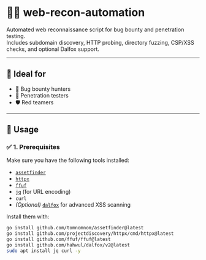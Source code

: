 # 🕵️‍♂️ web-recon-automation

Automated web reconnaissance script for bug bounty and penetration testing.  
Includes subdomain discovery, HTTP probing, directory fuzzing, CSP/XSS checks, and optional Dalfox support.

---

## 💼 Ideal for
- 🎯 Bug bounty hunters  
- 🔐 Penetration testers  
- 🛡️ Red teamers  

---

## 🚀 Usage

### ✅ 1. Prerequisites

Make sure you have the following tools installed:

- [`assetfinder`](https://github.com/tomnomnom/assetfinder)
- [`httpx`](https://github.com/projectdiscovery/httpx)
- [`ffuf`](https://github.com/ffuf/ffuf)
- [`jq`](https://stedolan.github.io/jq/) (for URL encoding)
- `curl`
- *(Optional)* [`dalfox`](https://github.com/hahwul/dalfox) for advanced XSS scanning

Install them with:

```bash
go install github.com/tomnomnom/assetfinder@latest
go install github.com/projectdiscovery/httpx/cmd/httpx@latest
go install github.com/ffuf/ffuf@latest
go install github.com/hahwul/dalfox/v2@latest
sudo apt install jq curl -y
